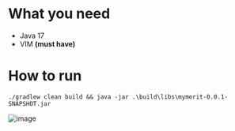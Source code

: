 # What you need
- Java 17
- VIM **(must have)**

# How to run
```
./gradlew clean build && java -jar .\build\libs\mymerit-0.0.1-SNAPSHOT.jar
```

![image](https://github.com/chojnis/mymerit_backend/assets/91784891/49699184-700e-4beb-a7a4-513309e9c23e)

